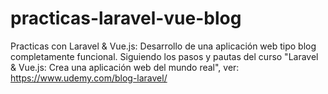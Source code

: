 # practicas-laravel-vue-blog
Practicas con Laravel &amp; Vue.js: Desarrollo de una aplicación web tipo blog completamente funcional. Siguiendo los pasos y pautas del curso "Laravel &amp; Vue.js: Crea una aplicación web del mundo real", ver: https://www.udemy.com/blog-laravel/
